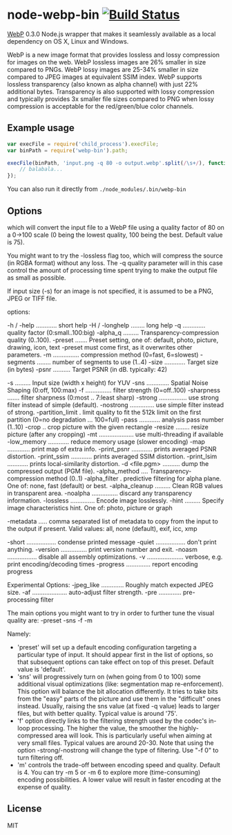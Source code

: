 # node-webp-bin [![Build Status](https://secure.travis-ci.org/yuanyan/node-webp-bin.png?branch=master)](http://travis-ci.org/yuanyan/node-webp-bin)

[WebP](https://developers.google.com/speed/webp/) 0.3.0 Node.js wrapper that makes it seamlessly available as a local dependency on OS X, Linux and Windows.

WebP is a new image format that provides lossless and lossy compression for images on the web.
WebP lossless images are 26% smaller in size compared to PNGs. WebP lossy images are 25-34% smaller in size compared to JPEG images at equivalent SSIM index.
WebP supports lossless transparency (also known as alpha channel) with just 22% additional bytes.
Transparency is also supported with lossy compression and typically provides 3x smaller file sizes compared to PNG when lossy compression is
acceptable for the red/green/blue color channels.

## Example usage

```js
var execFile = require('child_process').execFile;
var binPath = require('webp-bin').path;

execFile(binPath, 'input.png -q 80 -o output.webp'.split(/\s+/), function(err, stdout, stderr) {
    // balabala...
});
```

You can also run it directly from `./node_modules/.bin/webp-bin`

## Options

which will convert the input file to a WebP file using a quality factor of 80
on a 0->100 scale (0 being the lowest quality, 100 being the best. Default
value is 75).

You might want to try the -lossless flag too, which will compress the source
(in RGBA format) without any loss. The -q quality parameter will in this case
control the amount of processing time spent trying to make the output file as
small as possible.

If input size (-s) for an image is not specified, it is assumed to be a PNG,
JPEG or TIFF file.

options:

  -h / -help  ............ short help
  -H / -longhelp  ........ long help
  -q <float> ............. quality factor (0:small..100:big)
  -alpha_q <int> ......... Transparency-compression quality (0..100).
  -preset <string> ....... Preset setting, one of:
                            default, photo, picture,
                            drawing, icon, text
     -preset must come first, as it overwrites other parameters.
  -m <int> ............... compression method (0=fast, 6=slowest)
  -segments <int> ........ number of segments to use (1..4)
  -size <int> ............ Target size (in bytes)
  -psnr <float> .......... Target PSNR (in dB. typically: 42)

  -s <int> <int> ......... Input size (width x height) for YUV
  -sns <int> ............. Spatial Noise Shaping (0:off, 100:max)
  -f <int> ............... filter strength (0=off..100)
  -sharpness <int> ....... filter sharpness (0:most .. 7:least sharp)
  -strong ................ use strong filter instead of simple (default).
  -nostrong .............. use simple filter instead of strong.
  -partition_limit <int> . limit quality to fit the 512k limit on
                           the first partition (0=no degradation ... 100=full)
  -pass <int> ............ analysis pass number (1..10)
  -crop <x> <y> <w> <h> .. crop picture with the given rectangle
  -resize <w> <h> ........ resize picture (after any cropping)
  -mt .................... use multi-threading if available
  -low_memory ............ reduce memory usage (slower encoding)
  -map <int> ............. print map of extra info.
  -print_psnr ............ prints averaged PSNR distortion.
  -print_ssim ............ prints averaged SSIM distortion.
  -print_lsim ............ prints local-similarity distortion.
  -d <file.pgm> .......... dump the compressed output (PGM file).
  -alpha_method <int> .... Transparency-compression method (0..1)
  -alpha_filter <string> . predictive filtering for alpha plane.
                           One of: none, fast (default) or best.
  -alpha_cleanup ......... Clean RGB values in transparent area.
  -noalpha ............... discard any transparency information.
  -lossless .............. Encode image losslessly.
  -hint <string> ......... Specify image characteristics hint.
                           One of: photo, picture or graph

  -metadata <string> ..... comma separated list of metadata to
                           copy from the input to the output if present.
                           Valid values: all, none (default), exif, icc, xmp

  -short ................. condense printed message
  -quiet ................. don't print anything.
  -version ............... print version number and exit.
  -noasm ................. disable all assembly optimizations.
  -v ..................... verbose, e.g. print encoding/decoding times
  -progress .............. report encoding progress

Experimental Options:
  -jpeg_like ............. Roughly match expected JPEG size.
  -af .................... auto-adjust filter strength.
  -pre <int> ............. pre-processing filter


The main options you might want to try in order to further tune the
visual quality are:
 -preset
 -sns
 -f
 -m

Namely:
  * 'preset' will set up a default encoding configuration targeting a
     particular type of input. It should appear first in the list of options,
     so that subsequent options can take effect on top of this preset.
     Default value is 'default'.
  * 'sns' will progressively turn on (when going from 0 to 100) some additional
     visual optimizations (like: segmentation map re-enforcement). This option
     will balance the bit allocation differently. It tries to take bits from the
     "easy" parts of the picture and use them in the "difficult" ones instead.
     Usually, raising the sns value (at fixed -q value) leads to larger files,
     but with better quality.
     Typical value is around '75'.
  * 'f' option directly links to the filtering strength used by the codec's
     in-loop processing. The higher the value, the smoother the
     highly-compressed area will look. This is particularly useful when aiming
     at very small files. Typical values are around 20-30. Note that using the
     option -strong/-nostrong will change the type of filtering. Use "-f 0" to
     turn filtering off.
  * 'm' controls the trade-off between encoding speed and quality. Default is 4.
     You can try -m 5 or -m 6 to explore more (time-consuming) encoding
     possibilities. A lower value will result in faster encoding at the expense
     of quality.


## License

MIT
